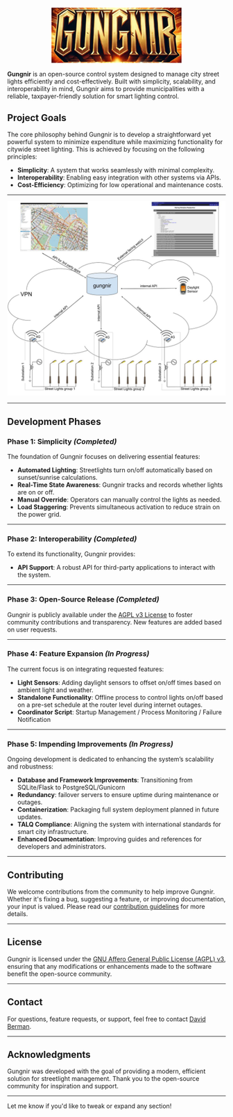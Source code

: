 <p align="center">
  <img src="assets/gungir-title.png" alt="Gungnir" width="300">
</p>


**Gungnir** is an open-source control system designed to manage city street lights efficiently and cost-effectively. Built with simplicity, scalability, and interoperability in mind, Gungnir aims to provide municipalities with a reliable, taxpayer-friendly solution for smart lighting control.

## Project Goals
The core philosophy behind Gungnir is to develop a straightforward yet powerful system to minimize expenditure while maximizing functionality for citywide street lighting. This is achieved by focusing on the following principles:
- **Simplicity**: A system that works seamlessly with minimal complexity.
- **Interoperability**: Enabling easy integration with other systems via APIs.
- **Cost-Efficiency**: Optimizing for low operational and maintenance costs.

---

![Gungnir Diagram](assets/gungnir-diagram.jpg "System Diagram of Gungnir")


---

## Development Phases

### **Phase 1: Simplicity** *(Completed)*
The foundation of Gungnir focuses on delivering essential features:
- **Automated Lighting**: Streetlights turn on/off automatically based on sunset/sunrise calculations.
- **Real-Time State Awareness**: Gungnir tracks and records whether lights are on or off.
- **Manual Override**: Operators can manually control the lights as needed.
- **Load Staggering**: Prevents simultaneous activation to reduce strain on the power grid.

---

### **Phase 2: Interoperability** *(Completed)*
To extend its functionality, Gungnir provides:
- **API Support**: A robust API for third-party applications to interact with the system.

---

### **Phase 3: Open-Source Release** *(Completed)*
Gungnir is publicly available under the [AGPL v3 License](./LICENSE) to foster community contributions and transparency. New features are added based on user requests.

---

### **Phase 4: Feature Expansion** *(In Progress)*
The current focus is on integrating requested features:
- **Light Sensors**: Adding daylight sensors to offset on/off times based on ambient light and weather.
- **Standalone Functionality**: Offline process to control lights on/off based on a pre-set schedule at the router level during internet outages.
- **Coordinator Script**: Startup Management / Process Monitoring / Failure Notification

---

### **Phase 5: Impending Improvements** *(In Progress)*
Ongoing development is dedicated to enhancing the system’s scalability and robustness:
- **Database and Framework Improvements**: Transitioning from SQLite/Flask to PostgreSQL/Gunicorn
- **Redundancy**: failover servers to ensure uptime during maintenance or outages.
- **Containerization**: Packaging full system deployment planned in future updates.
- **TALQ Compliance**: Aligning the system with international standards for smart city infrastructure.
- **Enhanced Documentation**: Improving guides and references for developers and administrators.

---

## Contributing
We welcome contributions from the community to help improve Gungnir. Whether it's fixing a bug, suggesting a feature, or improving documentation, your input is valued. Please read our [contribution guidelines](CONTRIBUTING.md) for more details.

---

## License
Gungnir is licensed under the [GNU Affero General Public License (AGPL) v3](./LICENSE), ensuring that any modifications or enhancements made to the software benefit the open-source community.

---

## Contact
For questions, feature requests, or support, feel free to contact [David Berman](mailto:david@berman.is).

---

## Acknowledgments
Gungnir was developed with the goal of providing a modern, efficient solution for streetlight management. Thank you to the open-source community for inspiration and support.

---

Let me know if you'd like to tweak or expand any section!
